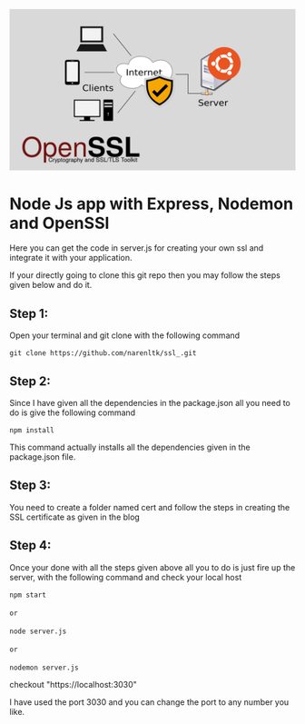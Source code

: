 <p align="center">
  <img src="cert/openssl.png">
</p>

# Node Js app with Express, Nodemon and OpenSSl

Here you can get the code in server.js for creating your own ssl and integrate it with your application.

If your directly going to clone this git repo then you may follow the steps given below and do it. 

## Step 1:

Open your terminal and git clone with the following command

```
git clone https://github.com/narenltk/ssl_.git
```

## Step 2:

Since I have given all the dependencies in the package.json all you need to do is give the following command

```
npm install
```
This command actually installs all the dependencies given in the package.json file.

## Step 3: 

You need to create a folder named cert and follow the steps in creating the SSL certificate as given in the blog

## Step 4:

Once your done with all the steps given above all you to do is just fire up the server, with the following command and check your local host

```
npm start

or

node server.js

or 

nodemon server.js
```

checkout "https://localhost:3030"

I have used the port 3030 and you can change the port to any number you like.
